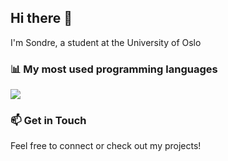 ## Hi there 👋  

I'm Sondre, a student at the University of Oslo  

### 📊 My most used programming languages  
![](https://github-readme-stats.vercel.app/api/top-langs/?username=sondremi&theme=dark&hide_border=false&include_all_commits=false&count_private=true&layout=compact)  

### 📫 Get in Touch  
Feel free to connect or check out my projects!  
